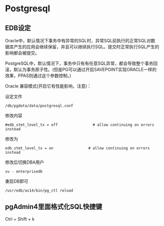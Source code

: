 # Postgresql

## EDB设定
Oracle中，默认情况下事务中有异常的SQL时，异常SQL前执行的正常SQL对数据库产生的应用会继续保留，并且可以继续执行SQL。提交时正常执行SQL产生的影响都会被提交。

PostgreSQL中，默认情况下，事务中只有有任意SQL异常，都会导致整个事务回滚，默认为事务原子性。(但是PG可以通过开启SAVEPOINT实现ORACLE一样的效果，PPAS则通过这个参数控制。)

Oracle 兼容模式(开启它有性能影响，注意)：

设定文件
```
/db/pgdata/data/postgresql.conf
```

修改内容
```
#edb_stmt_level_tx = off                # allow continuing on errors instead
```
修改为
```
edb_stmt_level_tx = on                # allow continuing on errors instead
```

修改后切换DBA用户
```
su - enterprisedb
```
重启DB即可
```
/usr/edb/as14/bin/pg_ctl reload
```

## pgAdmin4里面格式化SQL快捷键
Ctrl + Shift + k

